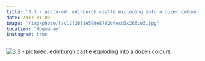 ```yaml
---
title: "3.3 - pictured: edinburgh castle exploding into a dozen colours"
date: 2017-01-03
image: "/img/photo/fac12f28f1e508e8782c4ecd1c266ce3.jpg"
location: "Hogmanay"
instagram: true
---
```


![3.3 - pictured: edinburgh castle exploding into a dozen colours](/img/photo/fac12f28f1e508e8782c4ecd1c266ce3.jpg)
